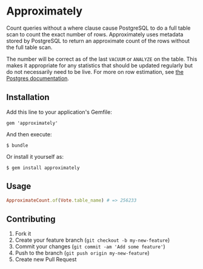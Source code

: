 # Approximately
Count queries without a where clause cause PostgreSQL to do a full table
scan to count the exact number of rows. Approximately uses metadata stored
by PostgreSQL to return an approximate count of the rows without the full
table scan.

The number will be correct as of the last `VACUUM` or `ANALYZE` on the table.
This makes it appropriate for any statistics that should be updated regularly
but do not necessarily need to be live. For more on row estimation, see
[the Postgres documentation][1].

[1]: http://www.postgresql.org/docs/9.2/static/row-estimation-examples.html

## Installation

Add this line to your application's Gemfile:

    gem 'approximately'

And then execute:

    $ bundle

Or install it yourself as:

    $ gem install approximately

## Usage

```ruby
ApproximateCount.of(Vote.table_name) # => 256233
```

## Contributing

1. Fork it
2. Create your feature branch (`git checkout -b my-new-feature`)
3. Commit your changes (`git commit -am 'Add some feature'`)
4. Push to the branch (`git push origin my-new-feature`)
5. Create new Pull Request
